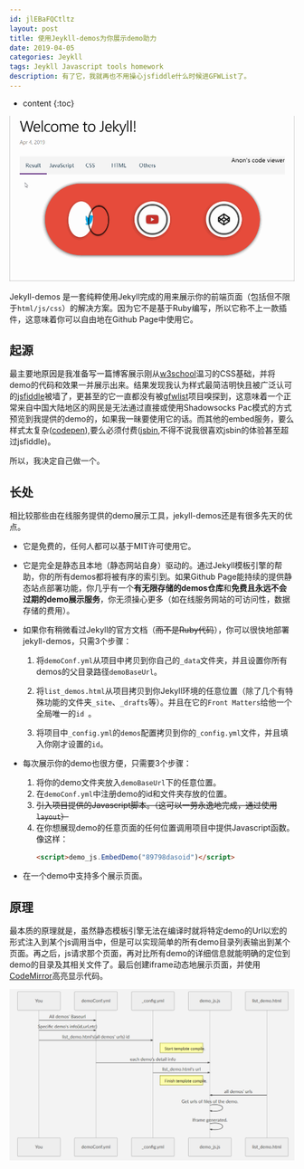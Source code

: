 ```yaml
---
id: jlEBaFQCtltz
layout: post
title: 使用Jeykll-demos为你展示demo助力
date: 2019-04-05
categories: Jeykll
tags: Jeykll Javascript tools homework
description: 有了它，我就再也不用操心jsfiddle什么时候进GFWList了。
---
```



* content
{:toc}

<center><img alt title src="https://raw.githubusercontent.com/eMous/__ResourceRepository/master/Jekyll_demos/2019/04/04/jekyll_demos_v1_intro.gif"></center>

Jekyll-demos 是一套纯粹使用Jekyll完成的用来展示你的前端页面（包括但不限于`html/js/css`）的解决方案。因为它不是基于Ruby编写，所以它称不上一款插件，这意味着你可以自由地在Github Page中使用它。

## 起源

最主要地原因是我准备写一篇博客展示刚从[w3school](https://www.w3schools.com)温习的CSS基础，并将demo的代码和效果一并展示出来。结果发现我认为样式最简洁明快且被广泛认可的[jsfiddle](jsfiddle.net)被墙了，更甚至的它一直都没有被[gfwlist](https://github.com/gfwlist/gfwlist)项目嗅探到，这意味着一个正常来自中国大陆地区的网民是无法通过直接或使用Shadowsocks Pac模式的方式预览到我提供的demo的，如果我一昧要使用它的话。而其他的embed服务，要么样式太复杂([codepen](http://codepen.io)),要么必须付费([jsbin](https://jsbin.com/),不得不说我很喜欢jsbin的体验甚至超过jsfiddle)。

所以，我决定自己做一个。

## 长处

相比较那些由在线服务提供的demo展示工具，jekyll-demos还是有很多先天的优点。

* 它是免费的，任何人都可以基于MIT许可使用它。

* 它是完全是静态且本地（静态网站自身）驱动的。通过Jekyll模板引擎的帮助，你的所有demos都将被有序的索引到。如果Github Page能持续的提供静态站点部署功能，你几乎有一个**有无限存储的demos仓库**和**免费且永远不会过期的demo展示服务**，你无须操心更多（如在线服务网站的可访问性，数据存储的费用）。

* 如果你有稍微看过Jekyll的官方文档（~~而不是Ruby代码~~），你可以很快地部署jekyll-demos，只需3个步骤：
    1. 将`demoConf.yml`从项目中拷贝到你自己的`_data`文件夹，并且设置你所有demos的父目录路径`demoBaseUrl`。

    2. 将`list_demos.html`从项目拷贝到你Jekyll环境的任意位置（除了几个有特殊功能的文件夹`_site`、`_drafts`等）。并且在它的`Front Matters`给他一个全局唯一的`id `。

    3. 将项目中`_config.yml`的`demos`配置拷贝到你的`_config.yml`文件，并且填入你刚才设置的`id`。

* 每次展示你的demo也很方便，只需要3个步骤：

    1. 将你的demo文件夹放入`demoBaseUrl`下的任意位置。
    2. 在`demoConf.yml`中注册demo的id和文件夹存放的位置。
    3. ~~引入项目提供的Javascript脚本。（这可以一劳永逸地完成，通过使用`layout`）~~
    4. 在你想展现demo的任意页面的任何位置调用项目中提供Javascript函数。
       像这样：
       ```html
       <script>demo_js.EmbedDemo("89798dasoid")</script>
       ```
* 在一个demo中支持多个展示页面。

## 原理

最本质的原理就是，虽然静态模板引擎无法在编译时就将特定demo的Url以宏的形式注入到某个js调用当中，但是可以实现简单的所有demo目录列表输出到某个页面。再之后，js请求那个页面，再对比所有demo的详细信息就能明确的定位到demo的目录及其相关文件了。最后创建iframe动态地展示页面，并使用[CodeMirror](https://github.com/codemirror/CodeMirror/)高亮显示代码。

![seq](https://raw.githubusercontent.com/eMous/__ResourceRepository/master/Jekyll_demos/2019/04/04/1554395612(1).jpg)